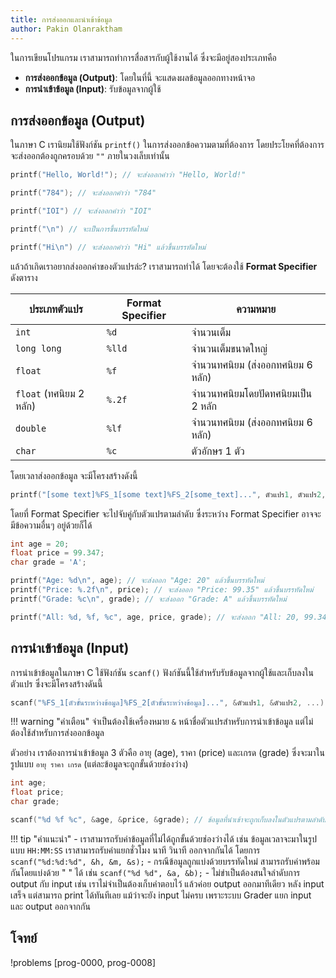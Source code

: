 ```yaml
---
title: การส่งออกและนำเข้าข้อมูล
author: Pakin Olanraktham
---
```


ในการเขียนโปรแกรม เราสามารถทำการสื่อสารกับผู้ใช้งานได้ ซึ่งจะมีอยู่สองประเภทคือ

- **การส่งออกข้อมูล (Output)**: โดยในที่นี้ จะแสดงผลข้อมูลออกทางหน้าจอ
- **การนำเข้าข้อมูล (Input)**: รับข้อมูลจากผู้ใช้

## การส่งออกข้อมูล (Output)
ในภาษา C เรานิยมใช้ฟังก์ชัน `printf()` ในการส่งออกข้อความตามที่ต้องการ โดยประโยคที่ต้องการจะส่งออกต้องถูกครอบด้วย `""` ภายในวงเล็บเท่านั้น

```c
printf("Hello, World!"); // จะส่งออกคำว่า "Hello, World!"

printf("784"); // จะส่งออกคำว่า "784"

printf("IOI") // จะส่งออกคำว่า "IOI"

printf("\n") // จะเป็นการขึ้นบรรทัดใหม่

printf("Hi\n") // จะส่งออกคำว่า "Hi" แล้วขึ้นบรรทัดใหม่
```

แล้วถ้าเกิดเราอยากส่งออกค่าของตัวแปรล่ะ? เราสามารถทำได้ โดยจะต้องใช้ **Format Specifier** ดังตาราง

| ประเภทตัวแปร            | Format Specifier | ความหมาย           |
| ----------------------- | ---------------- | ------------------ |
| `int`                   | `%d`             | จำนวนเต็ม          |
| `long long`             | `%lld`           | จำนวนเต็มขนาดใหญ่  |
| `float`                 | `%f`             | จำนวนทศนิยม (ส่งออกทศนิยม 6 หลัก)       |
| `float` (ทศนิยม 2 หลัก) | `%.2f`           | จำนวนทศนิยมโดยปัดทศนิยมเป็น 2 หลัก |
| `double`                | `%lf`            | จำนวนทศนิยม (ส่งออกทศนิยม 6 หลัก)       |
| `char`                  | `%c`             | ตัวอักษร 1 ตัว     |

โดยเวลาส่งออกข้อมูล จะมีโครงสร้างดังนี้
```c
printf("[some text]%FS_1[some text]%FS_2[some_text]...", ตัวแปร1, ตัวแปร2, ...);
```

โดยที่ Format Specifier จะไปจับคู่กับตัวแปรตามลำดับ ซึ่งระหว่าง Format Specifier อาจจะมีข้อความอื่นๆ อยู่ด้วยก็ได้

```c
int age = 20;
float price = 99.347;
char grade = 'A';

printf("Age: %d\n", age); // จะส่งออก "Age: 20" แล้วขึ้นบรรทัดใหม่
printf("Price: %.2f\n", price); // จะส่งออก "Price: 99.35" แล้วขึ้นบรรทัดใหม่
printf("Grade: %c\n", grade); // จะส่งออก "Grade: A" แล้วขึ้นบรรทัดใหม่

printf("All: %d, %f, %c", age, price, grade); // จะส่งออก "All: 20, 99.347000, A"
```

## การนำเข้าข้อมูล (Input)

การนำเข้าข้อมูลในภาษา C ใช้ฟังก์ชัน `scanf()` ฟังก์ชันนี้ใช้สำหรับรับข้อมูลจากผู้ใช้และเก็บลงในตัวแปร ซึ่งจะมีโครงสร้างดันนี้

```c
scanf("%FS_1[ตัวขั้นระหว่างข้อมูล]%FS_2[ตัวขั้นระหว่างข้อมูล]...", &ตัวแปร1, &ตัวแปร2, ...);
```

!!! warning "คำเตือน"
    จำเป็นต้องใช้เครื่องหมาย `&` หน้าชื่อตัวแปรสำหรับการนำเข้าข้อมูล แต่ไม่ต้องใช้สำหรับการส่งออกข้อมูล

ตัวอย่าง
เราต้องการนำเข้าข้อมูล 3 ตัวคือ อายุ (age), ราคา (price) และเกรด (grade) ซึ่งจะมาในรูปแบบ `อายุ ราคา เกรด` (แต่ละข้อมูลจะถูกขั้นด้วยช่องว่าง)

```c
int age;
float price;
char grade;

scanf("%d %f %c", &age, &price, &grade); // ข้อมูลที่นำเข้าจะถูกเก็บลงในตัวแปรตามลำดับ
```

!!! tip "คำแนะนำ"
    - เราสามารถรับค่าข้อมูลที่ไม่ได้ถูกขั้นด้วยช่องว่างได้ เช่น ข้อมูลเวลาจะมาในรูปแบบ `HH:MM:SS` เราสามารถรับค่าแยกชั่วโมง นาที วินาที ออกจากกันได้ โดยการ `scanf("%d:%d:%d", &h, &m, &s);`
    - กรณีข้อมูลถูกแบ่งด้วยบรรทัดใหม่ สามารถรับค่าพร้อมกันโดยแบ่งด้วย " " ได้ เช่น `scanf("%d %d", &a, &b);`
    - ไม่ขำเป็นต้องสนใจลำดับการ output กับ input เช่น เราไม่จำเป็นต้องเก็บคำตอบไว้ แล้วค่อย output ออกมาทีเดียว หลัง input เสร็จ แต่สามารถ print ได้ทันทีเลย แม้ว่าจะยัง input ไม่ครบ เพราะระบบ Grader แยก input และ output ออกจากกัน

## โจทย์
!problems [prog-0000, prog-0008]